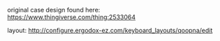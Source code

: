  original case design found here: https://www.thingiverse.com/thing:2533064
 
 layout: http://configure.ergodox-ez.com/keyboard_layouts/qoopna/edit
